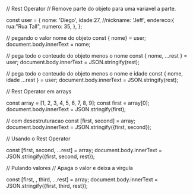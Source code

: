 
// Rest Operator
// Remove parte do objeto para uma variavel a parte.




const user = {
    nome: 'Diego',
    idade:27,
    //nickname: 'Jeff',
    endereco:{
        rua:"Rua Tall",
        numero: 35,
    },
};



// pegando o valor nome do objeto
const { nome} = user;
document.body.innerText = nome;

// pega todo o conteudo do objeto menos o nome
const { nome, ...rest } = user;
document.body.innerText = JSON.stringify(rest);

// pega todo o conteudo do objeto menos o nome e idade
const { nome, idade ...rest } = user;
document.body.innerText = JSON.stringify(rest);


// Rest Operator em arrays

const array = [1, 2, 3, 4, 5, 6, 7, 8, 9];
const first = array[0];
document.body.innerText = JSON.stringify(first);

// com desestruturacao
const [first, second] = array;
document.body.innerText = JSON.stringify({first, second});

// Usando o Rest Operator 

const [first, second, ...rest] = array;
document.body.innerText = JSON.stringify({first, second, rest});

// Pulando valores
// Apaga o valor e deixa a virgula

const [first, , third, ...rest] = array;
document.body.innerText = JSON.stringify({first, third, rest});

